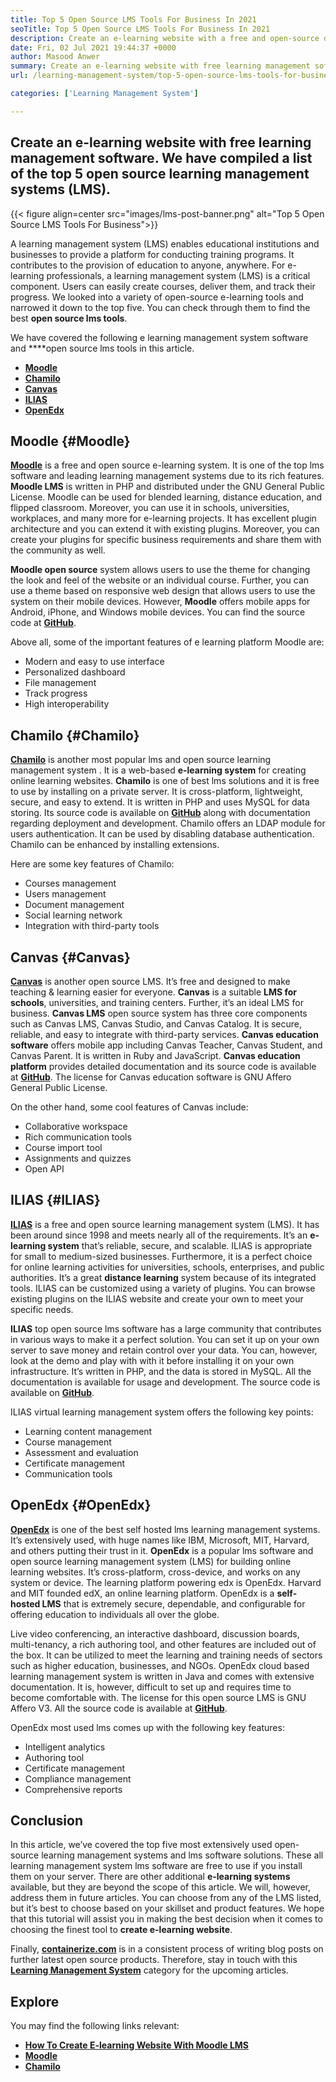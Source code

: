```yaml
---
title: Top 5 Open Source LMS Tools For Business In 2021
seoTitle: Top 5 Open Source LMS Tools For Business In 2021
description: Create an e-learning website with a free and open-source distance learning system. Check out the list and choose the appropriate e-learning LMS for business.
date: Fri, 02 Jul 2021 19:44:37 +0000
author: Masood Anwer
summary: Create an e-learning website with free learning management software. We have compiled a list of the top 5 open source learning management systems (LMS).
url: /learning-management-system/top-5-open-source-lms-tools-for-business-in-2021/

categories: ['Learning Management System']

---
```

## Create an e-learning website with free learning management software. We have compiled a list of the top 5 open source learning management systems (LMS).

{{< figure align=center src="images/lms-post-banner.png" alt="Top 5 Open Source LMS Tools For Business">}}  

A learning management system (LMS) enables educational institutions and businesses to provide a platform for conducting training programs. It contributes to the provision of education to anyone, anywhere. For e-learning professionals, a learning management system (LMS) is a critical component. Users can easily create courses, deliver them, and track their progress. We looked into a variety of open-source e-learning tools and narrowed it down to the top five. You can check through them to find the best **open source lms tools**.

We have covered the following e learning management system software and ****open source lms tools in this article.

  * [**Moodle**][1]
  * [**Chamilo**][2]
  * [**Canvas**][3]
  * [**ILIAS**][4]
  * [**OpenEdx**][5]

## Moodle {#Moodle}

[**Moodle**][6] is a free and open source e-learning system. It is one of the top lms software and leading learning management systems due to its rich features. **Moodle LMS** is written in PHP and distributed under the GNU General Public License. Moodle can be used for blended learning, distance education, and flipped classroom. Moreover, you can use it in schools, universities, workplaces, and many more for e-learning projects. It has excellent plugin architecture and you can extend it with existing plugins. Moreover, you can create your plugins for specific business requirements and share them with the community as well. 

**Moodle open source** system allows users to use the theme for changing the look and feel of the website or an individual course. Further, you can use a theme based on responsive web design that allows users to use the system on their mobile devices. However, **Moodle** offers mobile apps for Android, iPhone, and Windows mobile devices. You can find the source code at [**GitHub**][7].

Above all, some of the important features of e learning platform Moodle are:

  * Modern and easy to use interface
  * Personalized dashboard
  * File management
  * Track progress
  * High interoperability

## Chamilo {#Chamilo}

[**Chamilo**][8] is another most popular lms and open source learning management system . It is a web-based **e-learning system** for creating online learning websites. **Chamilo** is one of best lms solutions and it is free to use by installing on a private server. It is cross-platform, lightweight, secure, and easy to extend. It is written in PHP and uses MySQL for data storing. Its source code is available on [**GitHub**][9] along with documentation regarding deployment and development. Chamilo offers an LDAP module for users authentication. It can be used by disabling database authentication. Chamilo can be enhanced by installing extensions.

Here are some key features of Chamilo:

  * Courses management
  * Users management
  * Document management
  * Social learning network
  * Integration with third-party tools

## Canvas {#Canvas}

[**Canvas**][10] is another open source LMS. It’s free and designed to make teaching & learning easier for everyone. **Canvas** is a suitable **LMS for schools**, universities, and training centers. Further, it’s an ideal LMS for business. **Canvas LMS** open source system has three core components such as Canvas LMS, Canvas Studio, and Canvas Catalog. It is secure, reliable, and easy to integrate with third-party services. **Canvas education software** offers mobile app including Canvas Teacher, Canvas Student, and Canvas Parent. It is written in Ruby and JavaScript. **Canvas education platform** provides detailed documentation and its source code is available at [**GitHub**][11]. The license for Canvas education software is GNU Affero General Public License.

On the other hand, some cool features of Canvas include:

  * Collaborative workspace
  * Rich communication tools
  * Course import tool
  * Assignments and quizzes
  * Open API

## ILIAS {#ILIAS}

[**ILIAS**][12] is a free and open source learning management system (LMS). It has been around since 1998 and meets nearly all of the requirements. It’s an **e-learning system** that’s reliable, secure, and scalable. ILIAS is appropriate for small to medium-sized businesses. Furthermore, it is a perfect choice for online learning activities for universities, schools, enterprises, and public authorities. It’s a great **distance learning** system because of its integrated tools. ILIAS can be customized using a variety of plugins. You can browse existing plugins on the ILIAS website and create your own to meet your specific needs. 

**ILIAS** top open source lms software has a large community that contributes in various ways to make it a perfect solution. You can set it up on your own server to save money and retain control over your data. You can, however, look at the demo and play with with it before installing it on your own infrastructure. It’s written in PHP, and the data is stored in MySQL. All the documentation is available for usage and development. The source code is available on [**GitHub**][13].

ILIAS virtual learning management system offers the following key points:

  * Learning content management
  * Course management
  * Assessment and evaluation
  * Certificate management
  * Communication tools

## OpenEdx {#OpenEdx}

[**OpenEdx**][14] is one of the best self hosted lms learning management systems. It’s extensively used, with huge names like IBM, Microsoft, MIT, Harvard, and others putting their trust in it. **OpenEdx** is a popular lms software and open source learning management system (LMS) for building online learning websites. It’s cross-platform, cross-device, and works on any system or device. The learning platform powering edx is OpenEdx. Harvard and MIT founded edX, an online learning platform. OpenEdx is a **self-hosted LMS** that is extremely secure, dependable, and configurable for offering education to individuals all over the globe. 

Live video conferencing, an interactive dashboard, discussion boards, multi-tenancy, a rich authoring tool, and other features are included out of the box. It can be utilized to meet the learning and training needs of sectors such as higher education, businesses, and NGOs. OpenEdx cloud based learning management system is written in Java and comes with extensive documentation. It is, however, difficult to set up and requires time to become comfortable with. The license for this open source LMS is GNU Affero V3. All the source code is available at [**GitHub**][15].

OpenEdx most used lms comes up with the following key features:

  * Intelligent analytics
  * Authoring tool
  * Certificate management
  * Compliance management
  * Comprehensive reports

## Conclusion

In this article, we’ve covered the top five most extensively used open-source learning management systems and lms software solutions. These all learning management system lms software are free to use if you install them on your server. There are other additional **e-learning systems** available, but they are beyond the scope of this article. We will, however, address them in future articles. You can choose from any of the LMS listed, but it’s best to choose based on your skillset and product features. We hope that this tutorial will assist you in making the best decision when it comes to choosing the finest tool to **create e-learning website**.

Finally, [**containerize.com**][16] is in a consistent process of writing blog posts on further latest open source products. Therefore, stay in touch with this [**Learning Management System**][17] category for the upcoming articles.

## Explore

You may find the following links relevant:

  * [**How To Create E-learning Website With Moodle LMS**][18]
  * [**Moodle**][19]
  * [**Chamilo**][20]

 [1]: #Moodle
 [2]: #Chamilo
 [3]: #Canvas
 [4]: #ILIAS
 [5]: #OpenEdx
 [6]: https://moodle.org/
 [7]: https://github.com/moodle/moodle
 [8]: https://chamilo.org/en/
 [9]: https://github.com/chamilo/chamilo-lms
 [10]: https://www.instructure.com/canvas
 [11]: https://github.com/instructure/canvas-lms
 [12]: https://www.ilias.de/en/
 [13]: https://github.com/ILIAS-eLearning/ILIAS
 [14]: https://open.edx.org/
 [15]: https://github.com/edx/edx-platform
 [16]: https://containerize.com
 [17]: https://blog.containerize.com/category/learning-management-system/
 [18]: https://blog.containerize.com/learning-management-system/how-to-create-e-learning-platform-with-moodle-lms/

 [19]: https://products.containerize.com/lms/moodle/
 [20]: https://products.containerize.com/lms/chamilo/